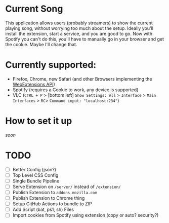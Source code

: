 # Current Song

This application allows users (probably streamers) to show the current playing song,
 without worrying too much about the setup. Ideally you'll install the extension, start 
 a service, and you are good to go. Now with Spotify you can't do this, you'll have to manually go in your browser and get the cookie.
 Maybe I'll change that.
 
# Currently supported:
 
 * Firefox, Chrome, new Safari (and other Browsers implementing the [WebExtensions API](https://developer.mozilla.org/en-US/docs/Mozilla/Add-ons/WebExtensions/API/tabs))
 * Spotify (requires a Cookie to work, any device is supported)
 * VLC (`CTRL + P` > [bottom left] `Show Settings: All` > `Interface` > `Main Interfaces` > `RC`> `Command input: "localhost:234"`)

# How to set it up

_soon_

# TODO

- [ ] Better Config (json?)
- [ ] Top Level CSS Config
- [ ] Single Bundle Pipeline
- [ ] Serve Extension on `/server/` instead of `/extension/`
- [ ] Publish Extension to `addons.mozilla.com`
- [ ] Publish Extension to Chrome thing
- [ ] Setup GitHub Actions to bundle to ZIP
- [ ] Add Script (bat, ps1, sh) Files
- [ ] Import cookies from Spotify using extension (copy or auto? security?)
